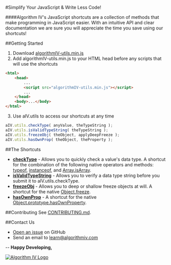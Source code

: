 #Simplify Your JavaScript & Write Less Code!


####Algorithm IV's JavaScript shortcuts are a collection of methods that make programming in JavaScript easier. With an intuitive API and clear documentation we are sure you will appreciate the time you save using our shortcuts!


##Getting Started
1. Download [algorithmIV-utils.min.js](https://github.com/imaginate/algorithmIV-javascript-shortcuts/tree/master/src/algorithmIV-utils.min.js)
2. Add algorithmIV-utils.min.js to your HTML head before any scripts that will use the shortcuts
```html
<html>
    <head>
        ...
        <script src="algorithmIV-utils.min.js"></script>
        ...
    </head>
    <body>...</body>
</html>
```
3. Use aIV.utils to access our shortcuts at any time
```javascript
aIV.utils.checkType( anyValue, theTypeString );
aIV.utils.isValidTypeString( theTypeString );
aIV.utils.freezeObj( theObject, applyDeepFreeze );
aIV.utils.hasOwnProp( theObject, theProperty );
```


##The Shortcuts
- **[checkType](https://github.com/imaginate/algorithmIV-javascript-shortcuts/tree/master/src/pre-compiled-parts/methods/checkType.js)** - Allows you to quickly check a value's data type. A shortcut for the combination of the following native operators and methods: [typeof](https://developer.mozilla.org/en-US/docs/Web/JavaScript/Reference/Operators/typeof), [instanceof](https://developer.mozilla.org/en-US/docs/Web/JavaScript/Reference/Operators/instanceof), and [Array.isArray](https://developer.mozilla.org/en-US/docs/Web/JavaScript/Reference/Global_Objects/Array/isArray).
- **[isValidTypeString](https://github.com/imaginate/algorithmIV-javascript-shortcuts/tree/master/src/pre-compiled-parts/methods/isValidTypeString.js)** - Allows you to verify a data type string before you submit it to aIV.utils.checkType.
- **[freezeObj](https://github.com/imaginate/algorithmIV-javascript-shortcuts/tree/master/src/pre-compiled-parts/methods/freezeObj.js)** - Allows you to deep or shallow freeze objects at will. A shortcut for the native [Object.freeze](https://developer.mozilla.org/en-US/docs/Web/JavaScript/Reference/Global_Objects/Object/freeze).
- **[hasOwnProp](https://github.com/imaginate/algorithmIV-javascript-shortcuts/tree/master/src/pre-compiled-parts/methods/hasOwnProp.js)** - A shortcut for the native [Object.prototype.hasOwnProperty](https://developer.mozilla.org/en-US/docs/Web/JavaScript/Reference/Global_Objects/Object/hasOwnProperty).


##Contributing
See [CONTRIBUTING.md](https://github.com/imaginate/algorithmIV-javascript-shortcuts/blob/master/CONTRIBUTING.md).


##Contact Us
- [Open an issue](https://github.com/imaginate/algorithmIV-javascript-shortcuts/issues) on GitHub
- Send an email to [learn@algorithmiv.com](mailto:learn@algorithmiv.com)


--
**Happy Developing,**

<a href="http://www.algorithmiv.com"><img src="http://www.algorithmiv.com/images/aIV-logo.png" alt="Algorithm IV Logo" /></a>